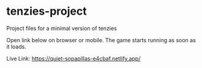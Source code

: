 # tenzies-project
Project files for a minimal version of tenzies

Open link below on browser or mobile. The game starts running as soon as it loads.

Live Link: https://quiet-sopapillas-e4cbaf.netlify.app/
